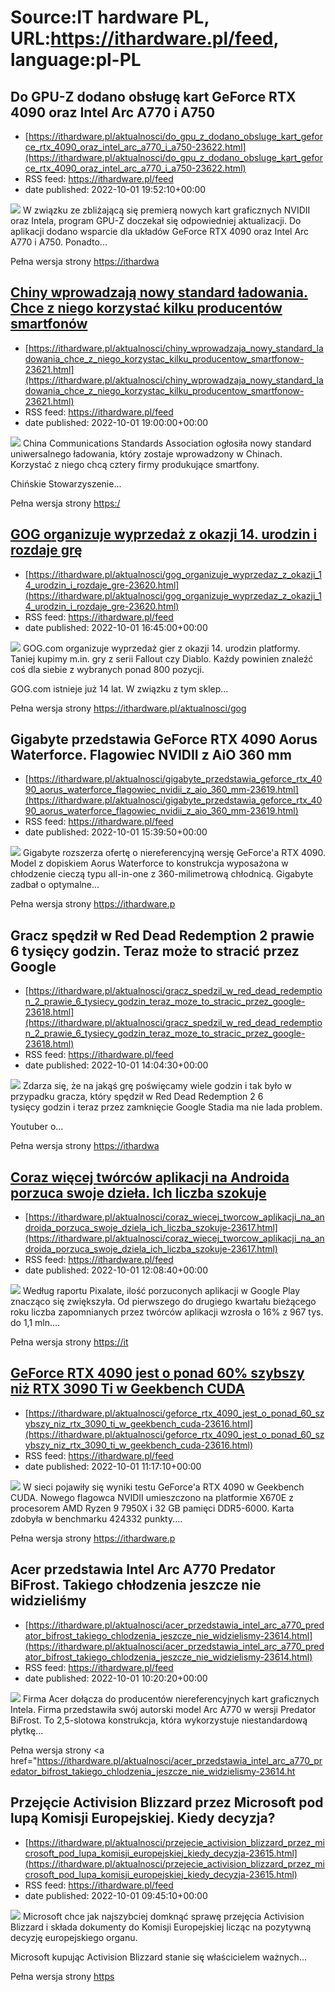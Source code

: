 # Source:IT hardware PL, URL:https://ithardware.pl/feed, language:pl-PL

## Do GPU-Z dodano obsługę kart GeForce RTX 4090 oraz Intel Arc A770 i A750
 - [https://ithardware.pl/aktualnosci/do_gpu_z_dodano_obsluge_kart_geforce_rtx_4090_oraz_intel_arc_a770_i_a750-23622.html](https://ithardware.pl/aktualnosci/do_gpu_z_dodano_obsluge_kart_geforce_rtx_4090_oraz_intel_arc_a770_i_a750-23622.html)
 - RSS feed: https://ithardware.pl/feed
 - date published: 2022-10-01 19:52:10+00:00

<img src="https://ithardware.pl/artykuly/min/23622_1.jpg" />            W związku ze zbliżającą się premierą nowych kart graficznych NVIDII oraz Intela, program GPU-Z doczekał się odpowiedniej aktualizacji. Do aplikacji dodano wsparcie dla układ&oacute;w&nbsp;GeForce RTX 4090 oraz&nbsp;Intel Arc A770 i A750. Ponadto...
            <p>Pełna wersja strony <a href="https://ithardware.pl/aktualnosci/do_gpu_z_dodano_obsluge_kart_geforce_rtx_4090_oraz_intel_arc_a770_i_a750-23622.html">https://ithardwa

## Chiny wprowadzają nowy standard ładowania. Chce z niego korzystać kilku producentów smartfonów
 - [https://ithardware.pl/aktualnosci/chiny_wprowadzaja_nowy_standard_ladowania_chce_z_niego_korzystac_kilku_producentow_smartfonow-23621.html](https://ithardware.pl/aktualnosci/chiny_wprowadzaja_nowy_standard_ladowania_chce_z_niego_korzystac_kilku_producentow_smartfonow-23621.html)
 - RSS feed: https://ithardware.pl/feed
 - date published: 2022-10-01 19:00:00+00:00

<img src="https://ithardware.pl/artykuly/min/23621_1.jpg" />            China Communications Standards Association ogłosiła&nbsp;nowy standard uniwersalnego ładowania, kt&oacute;ry zostaje&nbsp;wprowadzony w Chinach. Korzystać z niego chcą&nbsp;cztery firmy produkujące smartfony.

Chińskie Stowarzyszenie...
            <p>Pełna wersja strony <a href="https://ithardware.pl/aktualnosci/chiny_wprowadzaja_nowy_standard_ladowania_chce_z_niego_korzystac_kilku_producentow_smartfonow-23621.html">https:/

## GOG organizuje wyprzedaż z okazji 14. urodzin i rozdaje grę
 - [https://ithardware.pl/aktualnosci/gog_organizuje_wyprzedaz_z_okazji_14_urodzin_i_rozdaje_gre-23620.html](https://ithardware.pl/aktualnosci/gog_organizuje_wyprzedaz_z_okazji_14_urodzin_i_rozdaje_gre-23620.html)
 - RSS feed: https://ithardware.pl/feed
 - date published: 2022-10-01 16:45:00+00:00

<img src="https://ithardware.pl/artykuly/min/23620_1.jpg" />            GOG.com organizuje wyprzedaż gier z okazji 14. urodzin platformy. Taniej kupimy m.in. gry z serii Fallout czy Diablo. Każdy powinien znaleźć coś dla siebie z wybranych ponad 800 pozycji.

GOG.com istnieje już 14 lat. W związku z tym sklep...
            <p>Pełna wersja strony <a href="https://ithardware.pl/aktualnosci/gog_organizuje_wyprzedaz_z_okazji_14_urodzin_i_rozdaje_gre-23620.html">https://ithardware.pl/aktualnosci/gog

## Gigabyte przedstawia GeForce RTX 4090 Aorus Waterforce. Flagowiec NVIDII z AiO 360 mm
 - [https://ithardware.pl/aktualnosci/gigabyte_przedstawia_geforce_rtx_4090_aorus_waterforce_flagowiec_nvidii_z_aio_360_mm-23619.html](https://ithardware.pl/aktualnosci/gigabyte_przedstawia_geforce_rtx_4090_aorus_waterforce_flagowiec_nvidii_z_aio_360_mm-23619.html)
 - RSS feed: https://ithardware.pl/feed
 - date published: 2022-10-01 15:39:50+00:00

<img src="https://ithardware.pl/artykuly/min/23619_1.jpg" />            Gigabyte rozszerza ofertę o niereferencyjną wersję GeForce'a RTX 4090. Model z dopiskiem&nbsp;Aorus Waterforce to konstrukcja wyposażona w chłodzenie cieczą typu all-in-one z 360-milimetrową chłodnicą. Gigabyte zadbał o optymalne...
            <p>Pełna wersja strony <a href="https://ithardware.pl/aktualnosci/gigabyte_przedstawia_geforce_rtx_4090_aorus_waterforce_flagowiec_nvidii_z_aio_360_mm-23619.html">https://ithardware.p

## Gracz spędził w Red Dead Redemption 2 prawie 6 tysięcy godzin. Teraz może to stracić przez Google
 - [https://ithardware.pl/aktualnosci/gracz_spedzil_w_red_dead_redemption_2_prawie_6_tysiecy_godzin_teraz_moze_to_stracic_przez_google-23618.html](https://ithardware.pl/aktualnosci/gracz_spedzil_w_red_dead_redemption_2_prawie_6_tysiecy_godzin_teraz_moze_to_stracic_przez_google-23618.html)
 - RSS feed: https://ithardware.pl/feed
 - date published: 2022-10-01 14:04:30+00:00

<img src="https://ithardware.pl/artykuly/min/23618_1.jpg" />            Zdarza się, że na jakąś grę poświęcamy wiele godzin i tak było w przypadku gracza, kt&oacute;ry spędził w Red Dead Redemption 2 6 tysięcy&nbsp;godzin i teraz przez zamknięcie Google Stadia ma nie lada problem.

Youtuber o...
            <p>Pełna wersja strony <a href="https://ithardware.pl/aktualnosci/gracz_spedzil_w_red_dead_redemption_2_prawie_6_tysiecy_godzin_teraz_moze_to_stracic_przez_google-23618.html">https://ithardwa

## Coraz więcej twórców aplikacji na Androida porzuca swoje dzieła. Ich liczba szokuje
 - [https://ithardware.pl/aktualnosci/coraz_wiecej_tworcow_aplikacji_na_androida_porzuca_swoje_dziela_ich_liczba_szokuje-23617.html](https://ithardware.pl/aktualnosci/coraz_wiecej_tworcow_aplikacji_na_androida_porzuca_swoje_dziela_ich_liczba_szokuje-23617.html)
 - RSS feed: https://ithardware.pl/feed
 - date published: 2022-10-01 12:08:40+00:00

<img src="https://ithardware.pl/artykuly/min/23617_1.jpg" />            Według raportu Pixalate, ilość porzuconych aplikacji w Google Play znacząco się zwiększyła. Od pierwszego do drugiego kwartału bieżącego roku liczba zapomnianych przez tw&oacute;rc&oacute;w aplikacji wzrosła o 16% z&nbsp;967 tys. do 1,1 mln....
            <p>Pełna wersja strony <a href="https://ithardware.pl/aktualnosci/coraz_wiecej_tworcow_aplikacji_na_androida_porzuca_swoje_dziela_ich_liczba_szokuje-23617.html">https://it

## GeForce RTX 4090 jest o ponad 60% szybszy niż RTX 3090 Ti w Geekbench CUDA
 - [https://ithardware.pl/aktualnosci/geforce_rtx_4090_jest_o_ponad_60_szybszy_niz_rtx_3090_ti_w_geekbench_cuda-23616.html](https://ithardware.pl/aktualnosci/geforce_rtx_4090_jest_o_ponad_60_szybszy_niz_rtx_3090_ti_w_geekbench_cuda-23616.html)
 - RSS feed: https://ithardware.pl/feed
 - date published: 2022-10-01 11:17:10+00:00

<img src="https://ithardware.pl/artykuly/min/23616_1.jpg" />            W sieci pojawiły się wyniki testu GeForce'a RTX 4090 w&nbsp;Geekbench CUDA. Nowego flagowca NVIDII umieszczono na platformie X670E z procesorem AMD Ryzen 9 7950X i 32 GB pamięci&nbsp;DDR5-6000. Karta zdobyła w benchmarku&nbsp;424332 punkty....
            <p>Pełna wersja strony <a href="https://ithardware.pl/aktualnosci/geforce_rtx_4090_jest_o_ponad_60_szybszy_niz_rtx_3090_ti_w_geekbench_cuda-23616.html">https://ithardware.p

## Acer przedstawia Intel Arc A770 Predator BiFrost. Takiego chłodzenia jeszcze nie widzieliśmy
 - [https://ithardware.pl/aktualnosci/acer_przedstawia_intel_arc_a770_predator_bifrost_takiego_chlodzenia_jeszcze_nie_widzielismy-23614.html](https://ithardware.pl/aktualnosci/acer_przedstawia_intel_arc_a770_predator_bifrost_takiego_chlodzenia_jeszcze_nie_widzielismy-23614.html)
 - RSS feed: https://ithardware.pl/feed
 - date published: 2022-10-01 10:20:20+00:00

<img src="https://ithardware.pl/artykuly/min/23614_1.jpg" />            Firma Acer dołącza do producent&oacute;w niereferencyjnych&nbsp;kart graficznych Intela. Firma przedstawiła sw&oacute;j autorski model Arc A770 w wersji Predator BiFrost. To 2,5-slotowa konstrukcja, kt&oacute;ra wykorzystuje niestandardową płytkę...
            <p>Pełna wersja strony <a href="https://ithardware.pl/aktualnosci/acer_przedstawia_intel_arc_a770_predator_bifrost_takiego_chlodzenia_jeszcze_nie_widzielismy-23614.ht

## Przejęcie Activision Blizzard przez Microsoft pod lupą Komisji Europejskiej. Kiedy decyzja?
 - [https://ithardware.pl/aktualnosci/przejecie_activision_blizzard_przez_microsoft_pod_lupa_komisji_europejskiej_kiedy_decyzja-23615.html](https://ithardware.pl/aktualnosci/przejecie_activision_blizzard_przez_microsoft_pod_lupa_komisji_europejskiej_kiedy_decyzja-23615.html)
 - RSS feed: https://ithardware.pl/feed
 - date published: 2022-10-01 09:45:10+00:00

<img src="https://ithardware.pl/artykuly/min/23615_1.jpg" />            Microsoft chce jak najszybciej domknąć sprawę przejęcia Activision Blizzard i składa dokumenty do Komisji Europejskiej licząc na pozytywną decyzję europejskiego organu.

Microsoft kupując Activision Blizzard stanie się właścicielem ważnych...
            <p>Pełna wersja strony <a href="https://ithardware.pl/aktualnosci/przejecie_activision_blizzard_przez_microsoft_pod_lupa_komisji_europejskiej_kiedy_decyzja-23615.html">https

